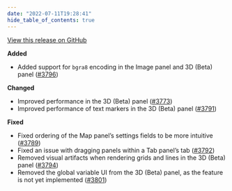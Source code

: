 ```yaml
---
date: "2022-07-11T19:28:41"
hide_table_of_contents: true
---
```

[View this release on GitHub](https://github.com/foxglove/studio/releases/tag/v1.17.1)

**Added**
- Added support for `bgra8` encoding in the Image panel and 3D (Beta) panel ([#3796](https://github.com/foxglove/studio/pull/3796)) 

**Changed**
- Improved performance in the 3D (Beta) panel ([#3773](https://github.com/foxglove/studio/pull/3773)) 
- Improved performance of text markers in the 3D (Beta) panel ([#3791](https://github.com/foxglove/studio/pull/3791))  

**Fixed**
- Fixed ordering of the Map panel’s settings fields to be more intuitive ([#3789](https://github.com/foxglove/studio/pull/3789))
- Fixed an issue with dragging panels within a Tab panel’s tab ([#3792](https://github.com/foxglove/studio/pull/3792)) 
- Removed visual artifacts when rendering grids and lines in the 3D (Beta) panel ([#3794](https://github.com/foxglove/studio/pull/3794)) 
- Removed the global variable UI from the 3D (Beta) panel, as the feature is not yet implemented ([#3801](https://github.com/foxglove/studio/pull/3801)) 